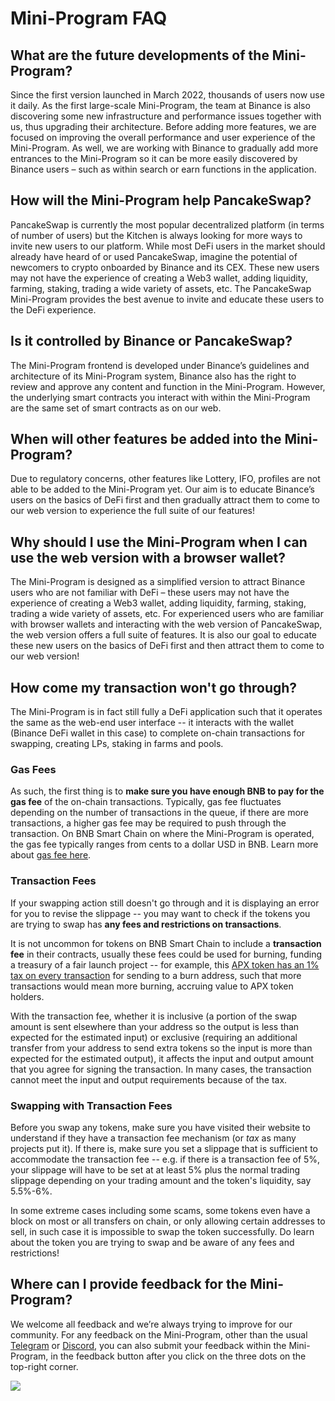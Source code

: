 # Mini-Program FAQ

## What are the future developments of the Mini-Program?

Since the first version launched in March 2022, thousands of users now use it daily. As the first large-scale Mini-Program, the team at Binance is also discovering some new infrastructure and performance issues together with us, thus upgrading their architecture. Before adding more features, we are focused on improving the overall performance and user experience of the Mini-Program. As well, we are working with Binance to gradually add more entrances to the Mini-Program so it can be more easily discovered by Binance users – such as within search or earn functions in the application.

## How will the Mini-Program help PancakeSwap?

PancakeSwap is currently the most popular decentralized platform (in terms of number of users) but the Kitchen is always looking for more ways to invite new users to our platform. While most DeFi users in the market should already have heard of or used PancakeSwap, imagine the potential of newcomers to crypto onboarded by Binance and its CEX. These new users may not have the experience of creating a Web3 wallet, adding liquidity, farming, staking, trading a wide variety of assets, etc. The PancakeSwap Mini-Program provides the best avenue to invite and educate these users to the DeFi experience.

## Is it controlled by Binance or PancakeSwap?

The Mini-Program frontend is developed under Binance’s guidelines and architecture of its Mini-Program system, Binance also has the right to review and approve any content and function in the Mini-Program. However, the underlying smart contracts you interact with within the Mini-Program are the same set of smart contracts as on our web.

## When will other features be added into the Mini-Program?

Due to regulatory concerns, other features like Lottery, IFO, profiles are not able to be added to the Mini-Program yet. Our aim is to educate Binance’s users on the basics of DeFi first and then gradually attract them to come to our web version to experience the full suite of our features!

## Why should I use the Mini-Program when I can use the web version with a browser wallet?

The Mini-Program is designed as a simplified version to attract Binance users who are not familiar with DeFi – these users may not have the experience of creating a Web3 wallet, adding liquidity, farming, staking, trading a wide variety of assets, etc. For experienced users who are familiar with browser wallets and interacting with the web version of PancakeSwap, the web version offers a full suite of features. It is also our goal to educate these new users on the basics of DeFi first and then attract them to come to our web version!

## How come my transaction won't go through?

The Mini-Program is in fact still fully a DeFi application such that it operates the same as the web-end user interface -- it interacts with the wallet (Binance DeFi wallet in this case) to complete on-chain transactions for swapping, creating LPs, staking in farms and pools. &#x20;

### Gas Fees

As such, the first thing is to **make sure you have enough BNB to pay for the gas fee** of the on-chain transactions. Typically, gas fee fluctuates depending on the number of transactions in the queue, if there are more transactions, a higher gas fee may be required to push through the transaction. On BNB Smart Chain on where the Mini-Program is operated, the gas fee typically ranges from cents to a dollar USD in BNB. Learn more about [gas fee here](https://academy.binance.com/en/glossary/gas).&#x20;

### Transaction Fees

If your swapping action still doesn't go through and it is displaying an error for you to revise the slippage -- you may want to check if the tokens you are trying to swap has **any fees and restrictions on transactions**.

It is not uncommon for tokens on BNB Smart Chain to include a **transaction fee** in their contracts, usually these fees could be used for burning, funding a treasury of a fair launch project -- for example, this [APX token has an 1% tax on every transaction](https://apollox-finance.gitbook.io/apollox-finance/apx-token/tax) for sending to a burn address, such that more transactions would mean more burning, accruing value to APX token holders.&#x20;

With the transaction fee, whether it is inclusive (a portion of the swap amount is sent elsewhere than your address so the output is less than expected for the estimated input) or exclusive (requiring an additional transfer from your address to send extra tokens so the input is more than expected for the estimated output), it affects the input and output amount that you agree for signing the transaction. In many cases, the transaction cannot meet the input and output requirements because of the tax.

### Swapping with Transaction Fees

Before you swap any tokens, make sure you have visited their website to understand if they have a transaction fee mechanism (or _tax_ as many projects put it). If there is, make sure you set a slippage that is sufficient to accommodate the transaction fee -- e.g. if there is a transaction fee of 5%, your slippage will have to be set at at least 5% plus the normal trading slippage depending on your trading amount and the token's liquidity, say 5.5%-6%.&#x20;

In some extreme cases including some scams, some tokens even have a block on most or all transfers on chain, or only allowing certain addresses to sell, in such case it is impossible to swap the token successfully. Do learn about the token you are trying to swap and be aware of any fees and restrictions!

## Where can I provide feedback for the Mini-Program?

We welcome all feedback and we’re always trying to improve for our community. For any feedback on the Mini-Program, other than the usual [Telegram](https://t.me/pancakeswap) or [Discord](https://discord.gg/pancakeswap), you can also submit your feedback within the Mini-Program, in the feedback button after you click on the three dots on the top-right corner.

![](https://lh6.googleusercontent.com/eRIUyIBXOv6t-yGG3ywzorjKnBuFlW-SRh\_iFoEp6X6XFDjqtV6F-a\_sbm1WD892TLk-XwPWcZlJe0PBH5Ir7l5MtmCq1ExH-VMrC-yzUIJZGX3jBzzYec3R-qr67-\_TU6fIKIOMIj2-zLYN5Gd5Cec)
